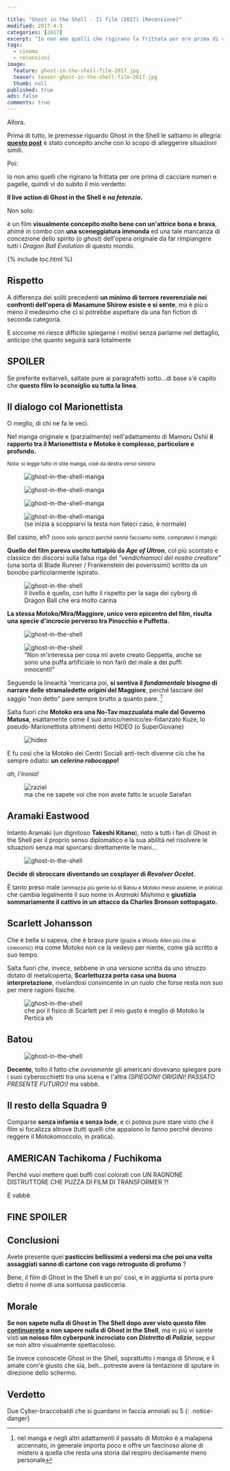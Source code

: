 ```yaml
---

title: "Ghost in the Shell - Il film (2017) [Recensione]"
modified: 2017-4-3
categories: [2017]
excerpt: "Io non amo quelli che rigirano la frittata per ore prima di cacciare numeri e pagelle, quindi vi do subito il mio verdetto: Il live action di Ghost in the Shell è na fetenzia..."
tags:
  - cinema
  - recensioni
image:
  feature: ghost-in-the-shell-film-2017.jpg
  teaser: teaser-ghost-in-the-shell-film-2017.jpg
  thumb: null
published: true
ads: false
comments: true
---
```


Allora.

Prima di tutto, le premesse riguardo Ghost in the Shell le saltiamo in allegria: [**questo post**](http://xabacadabra.com/2016/ghost-in-the-shell/) è stato concepito anche con lo scopo di alleggerire situazioni simili.

Poi: 

Io non amo quelli che rigirano la frittata per ore prima di cacciare numeri e pagelle, quindi vi do subito il mio verdetto: 

<span itemprop="headline">**Il live action di Ghost in the Shell è _na fetenzia_.**</span> 

Non solo: 

è un film **visualmente concepito molto bene con un'attrice bona e brava**, ahimè in combo con **una sceneggiatura immonda** ed una tale mancanza di concezione dello spirito (o _ghost_) dell'opera originale da far rimpiangere tutti i _Dragon Ball Evolution_ di questo mondo.

{% include toc.html %}

## Rispetto

A differenza dei soliti precedenti **un minimo di terrore reverenziale nei confronti dell'opera di Masamune Shirow esiste e si sente**, ma è più o meno il medesimo che ci si potrebbe aspettare da una fan fiction di seconda categoria.

E siccome mi riesce difficile spiegarne i motivi senza parlarne nel dettaglio, anticipo che quanto seguirà sarà totalmente

## SPOILER

Se preferite evitarveli, saltate pure ai paragrafetti sotto...di base s'è capito che **questo film lo sconsiglio su tutta la linea**.

## Il dialogo col Marionettista 

O meglio, di chi ne fa le veci. 

Nel manga originale e (parzialmente) nell'adattamento di Mamoru Oshii **il rapporto tra il Marionettista e Motoko è complesso, particolare e profondo.**

<small>Nota: si legge tutto in stile manga, cioè da destra verso sinistra</small>

<figure>
	<img src="/gallery/ghost-in-the-shell/ghost-in-the-shell-1.jpg" alt='ghost-in-the-shell-manga'>
</figure>

<figure>
	<img src="/gallery/ghost-in-the-shell/ghost-in-the-shell-2.jpg" alt='ghost-in-the-shell-manga'>
</figure>

<figure>
	<img src="/gallery/ghost-in-the-shell/ghost-in-the-shell-3.jpg" alt='ghost-in-the-shell-manga'>
</figure>

<figure>
	<img src="/gallery/ghost-in-the-shell/ghost-in-the-shell-4.jpg" alt='ghost-in-the-shell-manga'>
<figcaption>(se inizia a scoppiarvi la testa non fateci caso, è normale)</figcaption>
</figure>

Bel casino, eh? <small>(sono solo sprazzi perché sennò facciamo notte, compratevi il manga)</small>

**Quello del film pareva uscito tuttalpiù da _Age of Ultron_**, col più scontato e classico dei discorsi sulla falsa riga del _"vendichiamoci del nostro creatore"_ (una sorta di Blade Runner / Frankenstein dei poverissimi) scritto da un bonobo particolarmente ispirato.

<figure>
	<img src="/gallery/ghost-in-the-shell/c17-c18.jpg" alt='ghost-in-the-shell'>
<figcaption>Il livello è quello, con tutto il rispetto per la saga dei cyborg di Dragon Ball che era molto carina</figcaption>
</figure>

**La stessa Motoko/Mira/Maggiore, unico vero epicentro del film, risulta una specie d'incrocio perverso tra Pinocchio e Puffetta.**

<figure>
	<img src="/gallery/ghost-in-the-shell/puffetta.jpg" alt='ghost-in-the-shell'>
</figure>

<figure>
	<img src="/gallery/ghost-in-the-shell/geppetta.jpg" alt='ghost-in-the-shell'>
<figcaption>"Non m'interessa per cosa mi avete creato Geppetta, anche se sono una puffa artificiale io non farò del male a dei puffi innocenti!"</figcaption>
</figure>

Seguendo la linearità 'mericana poi, **si sentiva il _fondamentale_ bisogno di narrare delle stramaledette _origini_ del Maggiore**, perché lasciare del saggio "non detto" pare sempre brutto a quanto pare. [^passato]

[^passato]: nel manga e negli altri adattamenti il passato di Motoko è a malapena accennato, in generale importa poco e offre un fascinoso alone di mistero a quella che resta una storia dal respiro decisamente meno personale

Salta fuori che **Motoko era una No-Tav mazzualata male dal Governo Matusa**, esattamente come il suo amico/nemico/ex-fidanzato Kuze, lo pseudo-Marionettista altrimenti detto HIDEO (o SuperGiovane)

<figure>
	<img src="http://static2.fjcdn.com/comments/I+was+scared+of+all+system+start+up+screensfor+some+reason+_49e55a9eb9d4364ae3568f72a694dc75.jpg" alt='hideo'>
</figure>

E fu così che la Motoko dei Centri Sociali anti-tech divenne ciò che ha sempre odiato: **un _celerino robocoppo_!** 

_ah, l'ironia!_

<figure>
	<img src="https://static.giantbomb.com/uploads/scale_small/0/3661/402647-raziel_poster.jpg" alt='raziel'>
	<figcaption>ma che ne sapete voi che non avete fatto le scuole Sarafan </figcaption>
</figure>

## Aramaki Eastwood 

Intanto Aramaki (un dignitoso **Takeshi Kitano**), noto a tutti i fan di Ghost in the Shell per il proprio senso diplomatico e la sua abilità nel risolvere le situazioni senza mai sporcarsi direttamente le mani...

<figure>
	<img src="/gallery/ghost-in-the-shell/aramaki.jpg" alt='ghost-in-the-shell'>
</figure>

**Decide di sbroccare diventando un cosplayer di _Revolver Ocelot_.**

È tanto preso male <small>(ammazza più gente lui di Batou e Motoko messi assieme, in pratica)</small> che cambia legalmente il suo nome in _Aramaki Mishima_ e **giustizia sommariamente il cattivo in un attacco da Charles Bronson sottopagato.**

## Scarlett Johansson

Che è bella si sapeva, che è brava pure <small>(grazie a Woody Allen più che ai cinecomic)</small> ma come Motoko non ce la vedevo per niente, come già scritto a suo tempo.

Salta fuori che, invece, sebbene in una versione scritta da uno struzzo dotato di metalcoperta, **Scarlettuzza porta casa una buona interpretazione**, rivelandosi convincente in un ruolo che forse resta non suo per mere ragioni fisiche.

<figure>
	<img src="/gallery/ghost-in-the-shell/scarlett-johansson.jpg" alt='ghost-in-the-shell'>
	<figcaption>che poi il fisico di Scarlett per il mio gusto è meglio di Motoko la Pertica eh</figcaption>
</figure>

## Batou 

<figure>
	<img src="/gallery/ghost-in-the-shell/batou.jpg" alt='ghost-in-the-shell'>
</figure>

**Decente**, tolto il fatto che _ovviamente_ gli americani dovevano spiegare pure i suoi cyberocchietti tra una scena e l'altra _(SPIEGONI! ORIGINI! PASSATO PRESENTE FUTURO!)_ ma vabbè. 

## Il resto della Squadra 9 

Comparse **senza infamia e senza lode**, e ci poteva pure stare visto che il film si focalizza altrove (tutti quelli che appaiono lo fanno perché devono reggere il Motokomoccolo, in pratica). 

## AMERICAN Tachikoma / Fuchikoma 

Perché vuoi mettere quei buffi cosi colorati con UN RAGNONE DISTRUTTORE CHE PUZZA DI FILM DI TRANSFORMER ?!

E vabbè.

## FINE SPOILER

## Conclusioni 

Avete presente quei **pasticcini bellissimi a vedersi ma che poi una volta assaggiati sanno di cartone con vago retrogusto di profumo** ?

Bene, il film di Ghost in the Shell è un po' così, e in aggiunta si porta pure dietro il nome di una sontuosa pasticceria.

## Morale 

**Se non sapete nulla di Ghost in The Shell dopo aver visto questo film <u>continuerete</u> a non sapere nulla di Ghost in the Shell**, ma in più vi sarete visti **un noioso film cyberpunk incrociato con _Distretto di Polizia_**, seppur se non altro visualmente spettacoloso. 

Se invece conoscete Ghost in the Shell, soprattutto i manga di Shirow, e li amate com'è giusto che sia, beh...potreste avere la tentazione di sputare in direzione dello schermo.

## Verdetto

Due Cyber-braccobaldi che si guardano in faccia annoiati su 5
{: .notice-danger}

<div class="hreview" style="display: none;">
<span class="item"> <span style="font-size: xx-small;"><span style="font-family: &quot;trebuchet ms&quot; , sans-serif;"><span class="fn">Ghost in the Shell</span><br /> </span></span></span><span style="font-size: xx-small;"><span style="font-family: &quot;trebuchet ms&quot; , sans-serif;"> Recensito da: <span class="reviewer">Andrea Corinti</span> Data: <span class="dtreviewed">Apr 1 2017<br /> </span> Voto: <span class="rating">2</span></span></span></div>